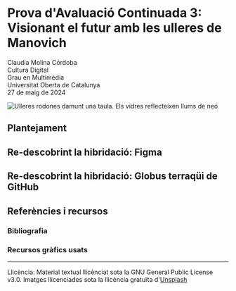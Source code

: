 # Prova d'Avaluació Continuada 3: Visionant el futur amb les ulleres de Manovich
Claudia Molina Córdoba  
Cultura Digital  
Grau en Multimèdia  
Universitat Oberta de Catalunya  
27 de maig de 2024

![Ulleres rodones damunt una taula. Els vidres reflecteixen llums de neó](https://images.unsplash.com/photo-1615210768832-159ca3912a05?q=80&w=2070&auto=format&fit=crop&ixlib=rb-4.0.3&ixid=M3wxMjA3fDB8MHxwaG90by1wYWdlfHx8fGVufDB8fHx8fA==)

## Plantejament 

## Re-descobrint la hibridació: Figma


## Re-descobrint la hibridació: Globus terraqüi de GitHub

## Referències i recursos
### Bibliografia
### Recursos gràfics usats
--------
Llicència: Material textual llicènciat sota la GNU General Public License v3.0. Imatges llicenciades sota la llicència gratuïta d'[Unsplash](https://unsplash.com/license)
